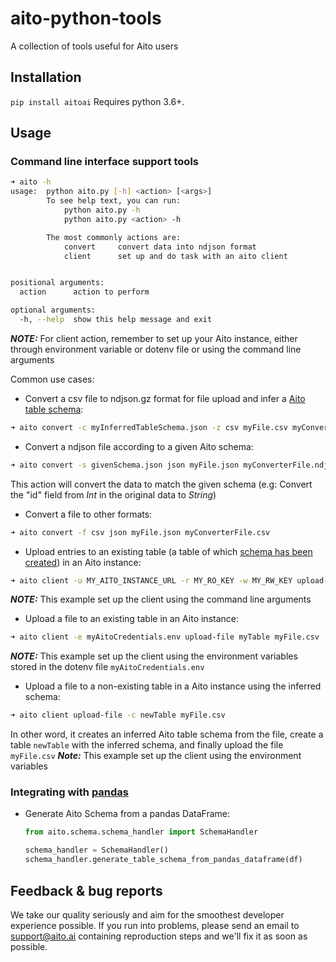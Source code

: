 # aito-python-tools

A collection of tools useful for Aito users


## Installation
`pip install aitoai` Requires python 3.6+.

## Usage

### Command line interface support tools

```bash
➜ aito -h
usage:  python aito.py [-h] <action> [<args>]
        To see help text, you can run:
            python aito.py -h
            python aito.py <action> -h

        The most commonly actions are:
            convert     convert data into ndjson format
            client      set up and do task with an aito client


positional arguments:
  action      action to perform

optional arguments:
  -h, --help  show this help message and exit
```

***NOTE:*** For client action, remember to set up your Aito instance, either through environment variable or dotenv file or using the command line arguments

Common use cases:

* Convert a csv file to ndjson.gz format for file upload and infer a [Aito table schema](https://aito.ai/docs/articles/defining-a-database-schema/):
```bash
➜ aito convert -c myInferredTableSchema.json -z csv myFile.csv myConverterFile.ndjson.gz
```
* Convert a ndjson file according to a given Aito schema:
```bash
➜ aito convert -s givenSchema.json json myFile.json myConverterFile.ndjson
```
This action will convert the data to match the given schema (e.g: Convert the "id" field from *Int* in the original data to *String*)
* Convert a file to other formats:
```bash
➜ aito convert -f csv json myFile.json myConverterFile.csv
```
* Upload entries to an existing table (a table of which [schema has been created](https://aito.ai/docs/api/#put-api-v1-schema)) in an Aito instance:
```bash
➜ aito client -u MY_AITO_INSTANCE_URL -r MY_RO_KEY -w MY_RW_KEY upload-batch myTable < myTableEntries.json
```  
***NOTE:*** This example set up the client using the command line arguments
* Upload a file to an existing table in an Aito instance:
```bash
➜ aito client -e myAitoCredentials.env upload-file myTable myFile.csv
```
***NOTE:*** This example set up the client using the environment variables stored in the dotenv file `myAitoCredentials.env`
* Upload a file to a non-existing table in a Aito instance using the inferred schema:
```bash
➜ aito client upload-file -c newTable myFile.csv
```
In other word, it creates an inferred Aito table schema from the file, create a table `newTable` with the inferred schema, and finally upload the file `myFile.csv`
***Note:*** This example set up the client using the environment variables

### Integrating with [pandas](https://pandas.pydata.org/)

* Generate Aito Schema from a pandas DataFrame:
  ```python
  from aito.schema.schema_handler import SchemaHandler

  schema_handler = SchemaHandler()
  schema_handler.generate_table_schema_from_pandas_dataframe(df)
  ```

## Feedback & bug reports
We take our quality seriously and aim for the smoothest developer experience possible. If you run into problems, please send an email to support@aito.ai containing reproduction steps and we'll fix it as soon as possible.
